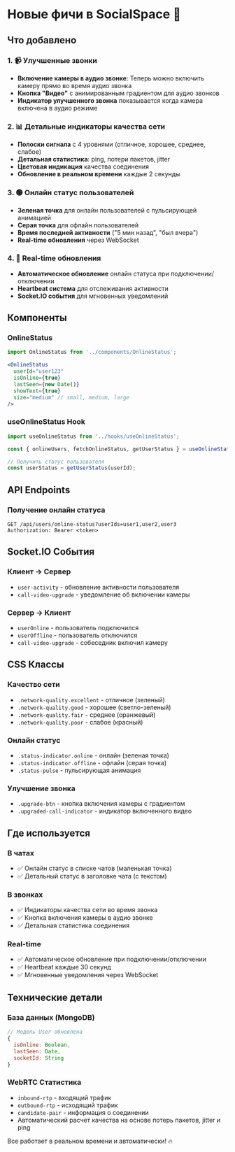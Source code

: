 # Новые фичи в SocialSpace 🚀

## Что добавлено

### 1. 📹 Улучшенные звонки
- **Включение камеры в аудио звонке**: Теперь можно включить камеру прямо во время аудио звонка
- **Кнопка "Видео"** с анимированным градиентом для аудио звонков
- **Индикатор улучшенного звонка** показывается когда камера включена в аудио режиме

### 2. 📊 Детальные индикаторы качества сети
- **Полоски сигнала** с 4 уровнями (отличное, хорошее, среднее, слабое)
- **Детальная статистика**: ping, потери пакетов, jitter
- **Цветовая индикация** качества соединения
- **Обновление в реальном времени** каждые 2 секунды

### 3. 🟢 Онлайн статус пользователей
- **Зеленая точка** для онлайн пользователей с пульсирующей анимацией
- **Серая точка** для офлайн пользователей
- **Время последней активности** ("5 мин назад", "был вчера")
- **Real-time обновления** через WebSocket

### 4. 🔄 Real-time обновления
- **Автоматическое обновление** онлайн статуса при подключении/отключении
- **Heartbeat система** для отслеживания активности
- **Socket.IO события** для мгновенных уведомлений

## Компоненты

### OnlineStatus
```jsx
import OnlineStatus from '../components/OnlineStatus';

<OnlineStatus
  userId="user123"
  isOnline={true}
  lastSeen={new Date()}
  showText={true}
  size="medium" // small, medium, large
/>
```

### useOnlineStatus Hook
```jsx
import useOnlineStatus from '../hooks/useOnlineStatus';

const { onlineUsers, fetchOnlineStatus, getUserStatus } = useOnlineStatus(socket);

// Получить статус пользователя
const userStatus = getUserStatus(userId);
```

## API Endpoints

### Получение онлайн статуса
```
GET /api/users/online-status?userIds=user1,user2,user3
Authorization: Bearer <token>
```

## Socket.IO События

### Клиент → Сервер
- `user-activity` - обновление активности пользователя
- `call-video-upgrade` - уведомление об включении камеры

### Сервер → Клиент
- `userOnline` - пользователь подключился
- `userOffline` - пользователь отключился
- `call-video-upgrade` - собеседник включил камеру

## CSS Классы

### Качество сети
- `.network-quality.excellent` - отличное (зеленый)
- `.network-quality.good` - хорошее (светло-зеленый)
- `.network-quality.fair` - среднее (оранжевый)
- `.network-quality.poor` - слабое (красный)

### Онлайн статус
- `.status-indicator.online` - онлайн (зеленая точка)
- `.status-indicator.offline` - офлайн (серая точка)
- `.status-pulse` - пульсирующая анимация

### Улучшение звонка
- `.upgrade-btn` - кнопка включения камеры с градиентом
- `.upgraded-call-indicator` - индикатор включенного видео

## Где используется

### В чатах
- ✅ Онлайн статус в списке чатов (маленькая точка)
- ✅ Детальный статус в заголовке чата (с текстом)

### В звонках  
- ✅ Индикаторы качества сети во время звонка
- ✅ Кнопка включения камеры в аудио звонке
- ✅ Детальная статистика соединения

### Real-time
- ✅ Автоматическое обновление при подключении/отключении
- ✅ Heartbeat каждые 30 секунд
- ✅ Мгновенные уведомления через WebSocket

## Технические детали

### База данных (MongoDB)
```javascript
// Модель User обновлена
{
  isOnline: Boolean,
  lastSeen: Date,
  socketId: String
}
```

### WebRTC Статистика
- `inbound-rtp` - входящий трафик
- `outbound-rtp` - исходящий трафик  
- `candidate-pair` - информация о соединении
- Автоматический расчет качества на основе потерь пакетов, jitter и ping

Все работает в реальном времени и автоматически! 🔥